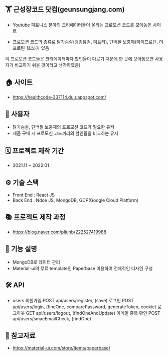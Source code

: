 ## 🏋️‍ 근성장코드 닷컴(geunsungjang.com)
- Youtube 피트니스 분야의 크리에이터들이 올리는 프로모션 코드를 모아놓은 사이트


- 프로모션 코드의 종류로 닭가슴살(랭킹닭컴, 미트리), 단백질 보충제(마이프로틴, 더 프로틴 웍스)가 있음

이 프로모션 코드들은 크리에이터마다 할인율이 다르기 때문에 한 곳에 모아놓으면 사용자가 비교하기 쉬울 것이라고 생각하였음)

## 🏠 사이트
- https://healthcode-337114.du.r.appspot.com/

## 👥 사용자
- 닭가슴살, 단백질 보충제의 프로모션 코드가 필요한 유저
- 제품 구매 시 프로모션 코드끼리의 할인율을 비교하는 유저

## 🗓️ 프로젝트 제작 기간
- 2021.11 ~ 2022.01

## ⚙️ 기술 스택
- Front End : React JS
- Back End : Ndoe JS, MongoDB, GCP(Google Cloud Platform)

## 📚 프로젝트 제작 과정
- https://blog.naver.com/pliuhb/222527419988

## 📑 기능 설명
- MongoDB로 데이터 관리
- Material-ui의 무료 template인 Paperbase 이용하여 전체적인 디자인 구성

## 🛠️ API
- users
회원가입
POST api/users/register, (save)
로그인
POST api/users/login, (fineOne, comparePassword, generateToken, cookie)
로그아웃
GET api/users/logout, (findOneAndUpdate)
이메일 중복 확인
POST api/users/smaeEmailCheck, (findOne)

## 📝 참고자료
- https://material-ui.com/store/items/paperbase/
